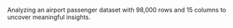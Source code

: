 Analyzing an airport passenger dataset with 98,000 rows and 15 columns to uncover meaningful insights.

